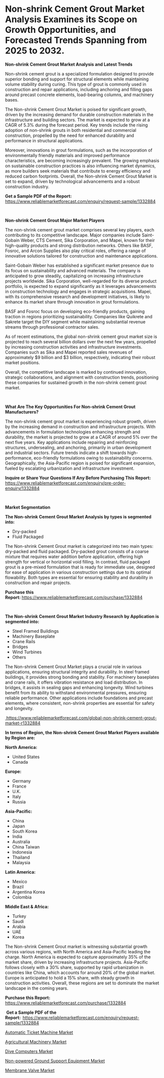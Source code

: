 <p><h1>Non-shrink Cement Grout Market Analysis Examines its Scope on Growth Opportunities, and Forecasted Trends Spanning from 2025 to 2032.</h1></p><p><strong>Non-shrink Cement Grout Market Analysis and Latest Trends</strong></p>
<p><p>Non-shrink cement grout is a specialized formulation designed to provide superior bonding and support for structural elements while maintaining volume stability during curing. This type of grout is commonly used in construction and repair applications, including anchoring and filling gaps around precast concrete elements, load-bearing columns, and machinery bases.</p><p>The Non-shrink Cement Grout Market is poised for significant growth, driven by the increasing demand for durable construction materials in the infrastructure and building sectors. The market is expected to grow at a CAGR of 5.3% during the forecast period. Key trends include the rising adoption of non-shrink grouts in both residential and commercial construction, propelled by the need for enhanced durability and performance in structural applications. </p><p>Moreover, innovations in grout formulations, such as the incorporation of environmentally friendly materials and improved performance characteristics, are becoming increasingly prevalent. The growing emphasis on sustainable construction practices is also influencing market dynamics, as more builders seek materials that contribute to energy efficiency and reduced carbon footprints. Overall, the Non-shrink Cement Grout Market is set to expand, driven by technological advancements and a robust construction industry.</p></p>
<p><strong>Get a Sample PDF of the Report:&nbsp;</strong> <a href="https://www.reliablemarketforecast.com/enquiry/request-sample/1332884?utm_campaign=2932&utm_medium=2&utm_source=Github&utm_content=ia&utm_term=24032025&utm_id=non-shrink-cement-grout">https://www.reliablemarketforecast.com/enquiry/request-sample/1332884</a></p>
<p>&nbsp;</p>
<p><strong>Non-shrink Cement Grout Major Market Players</strong></p>
<p><p>The non-shrink cement grout market comprises several key players, each contributing to its competitive landscape. Major companies include Saint-Gobain Weber, CTS Cement, Sika Corporation, and Mapei, known for their high-quality products and strong distribution networks. Others like BASF, Fosroc, and Arcon Supplies also play critical roles, offering a range of innovative solutions tailored for construction and maintenance applications.</p><p>Saint-Gobain Weber has established a significant market presence due to its focus on sustainability and advanced materials. The company is anticipated to grow steadily, capitalizing on increasing infrastructure projects worldwide. Sika Corporation, well-regarded for its diverse product portfolio, is expected to expand significantly as it leverages advancements in construction technology and engages in strategic acquisitions. Mapei, with its comprehensive research and development initiatives, is likely to enhance its market share through innovation in grout formulations.</p><p>BASF and Fosroc focus on developing eco-friendly products, gaining traction in regions prioritizing sustainability. Companies like Quikrete and Sakrete target the DIY segment while maintaining substantial revenue streams through professional contractor sales.</p><p>As of recent estimations, the global non-shrink cement grout market size is projected to reach several billion dollars over the next few years, propelled by increasing construction activities and infrastructure investments. Companies such as Sika and Mapei reported sales revenues of approximately $9 billion and $3 billion, respectively, indicating their robust market positions.</p><p>Overall, the competitive landscape is marked by continued innovation, strategic collaborations, and alignment with construction trends, positioning these companies for sustained growth in the non-shrink cement grout market.</p></p>
<p>&nbsp;</p>
<p><strong>What Are The Key Opportunities For Non-shrink Cement Grout Manufacturers?</strong></p>
<p><p>The non-shrink cement grout market is experiencing robust growth, driven by the increasing demand in construction and infrastructure projects. With advancements in formulation technologies enhancing strength and durability, the market is projected to grow at a CAGR of around 5% over the next five years. Key applications include repairing and reinforcing structures, undersealing, and anchoring, primarily in urban development and industrial sectors. Future trends indicate a shift towards high-performance, eco-friendly formulations owing to sustainability concerns. Geographically, the Asia-Pacific region is poised for significant expansion, fueled by escalating urbanization and infrastructure investment.</p></p>
<p><strong>Inquire or Share Your Questions If Any Before Purchasing This Report:</strong> <a href="https://www.reliablemarketforecast.com/enquiry/pre-order-enquiry/1332884?utm_campaign=2932&utm_medium=2&utm_source=Github&utm_content=ia&utm_term=24032025&utm_id=non-shrink-cement-grout">https://www.reliablemarketforecast.com/enquiry/pre-order-enquiry/1332884</a></p>
<p>&nbsp;</p>
<p><strong>Market Segmentation</strong></p>
<p><strong>The Non-shrink Cement Grout Market Analysis by types is segmented into:</strong></p>
<p><ul><li>Dry-packed</li><li>Fluid Packaged</li></ul></p>
<p><p>The Non-shrink Cement Grout market is categorized into two main types: dry-packed and fluid packaged. Dry-packed grout consists of a coarse mixture that requires water addition before application, offering high strength for vertical or horizontal void filling. In contrast, fluid packaged grout is a pre-mixed formulation that is ready for immediate use, designed for ease of application in various construction settings due to its optimal flowability. Both types are essential for ensuring stability and durability in construction and repair projects.</p></p>
<p><strong>Purchase this Report:&nbsp;</strong><a href="https://www.reliablemarketforecast.com/purchase/1332884?utm_campaign=2932&utm_medium=2&utm_source=Github&utm_content=ia&utm_term=24032025&utm_id=non-shrink-cement-grout">https://www.reliablemarketforecast.com/purchase/1332884</a></p>
<p>&nbsp;</p>
<p><strong>The Non-shrink Cement Grout Market Industry Research by Application is segmented into:</strong></p>
<p><ul><li>Steel Framed Buildings</li><li>Machinery Baseplate</li><li>Crane Rails</li><li>Bridges</li><li>Wind Turbines</li><li>Others</li></ul></p>
<p><p>The Non-shrink Cement Grout Market plays a crucial role in various applications, ensuring structural integrity and durability. In steel framed buildings, it provides strong bonding and stability. For machinery baseplates and crane rails, it offers vibration resistance and load distribution. In bridges, it assists in sealing gaps and enhancing longevity. Wind turbines benefit from its ability to withstand environmental pressures, ensuring reliable performance. Other applications include foundations and precast elements, where consistent, non-shrink properties are essential for safety and longevity.</p></p>
<p><a href="https://www.reliablemarketforecast.com/global-non-shrink-cement-grout-market-r1332884?utm_campaign=2932&utm_medium=2&utm_source=Github&utm_content=ia&utm_term=24032025&utm_id=non-shrink-cement-grout">&nbsp;https://www.reliablemarketforecast.com/global-non-shrink-cement-grout-market-r1332884</a></p>
<p><strong>In terms of Region, the Non-shrink Cement Grout Market Players available by Region are:</strong></p>
<p>
    <p> <strong> North America: </strong>
        <ul>
            <li>United States</li>
            <li>Canada</li>
        </ul>
        </p> 
    <p> <strong> Europe: </strong>
        <ul>
            <li>Germany</li>
            <li>France</li>
            <li>U.K.</li>
            <li>Italy</li>
            <li>Russia</li>
        </ul>
        </p> 
    <p> <strong> Asia-Pacific: </strong>
        <ul>
            <li>China</li>
            <li>Japan</li>
            <li>South Korea</li>
            <li>India</li>
            <li>Australia</li>
            <li>China Taiwan</li>
            <li>Indonesia</li>
            <li>Thailand</li>
            <li>Malaysia</li>
        </ul>
        </p> 
    <p> <strong> Latin America: </strong>
        <ul>
            <li>Mexico</li>
            <li>Brazil</li>
            <li>Argentina Korea</li>
            <li>Colombia</li>
        </ul>
        </p> 
    <p> <strong> Middle East & Africa: </strong>
        <ul>
            <li>Turkey</li>
            <li>Saudi</li>
            <li>Arabia</li>
            <li>UAE</li>
            <li>Korea</li>
        </ul>
    </p>
    </p>
<p><p>The Non-shrink Cement Grout market is witnessing substantial growth across various regions, with North America and Asia-Pacific leading the charge. North America is expected to capture approximately 35% of the market share, driven by increasing infrastructure projects. Asia-Pacific follows closely with a 30% share, supported by rapid urbanization in countries like China, which accounts for around 20% of the global market. Europe is anticipated to hold a 15% share, with steady growth in construction activities. Overall, these regions are set to dominate the market landscape in the coming years.</p></p>
<p><strong>Purchase this Report: </strong><a href="https://www.reliablemarketforecast.com/purchase/1332884?utm_campaign=2932&utm_medium=2&utm_source=Github&utm_content=ia&utm_term=24032025&utm_id=non-shrink-cement-grout">https://www.reliablemarketforecast.com/purchase/1332884</a></p>
<p>&nbsp;<strong>Get a Sample PDF of the Report:&nbsp;&nbsp;</strong><a href="https://www.reliablemarketforecast.com/enquiry/request-sample/1332884?utm_campaign=2932&utm_medium=2&utm_source=Github&utm_content=ia&utm_term=24032025&utm_id=non-shrink-cement-grout">https://www.reliablemarketforecast.com/enquiry/request-sample/1332884</a></p>
<p><strong></strong></p>
<p><p><a href="https://www.linkedin.com/pulse/unveiling-market-trends-global-automatic-ticket-machine-sgy0f?utm_campaign=2932&utm_medium=2&utm_source=Github&utm_content=ia&utm_term=24032025&utm_id=non-shrink-cement-grout">Automatic Ticket Machine Market</a></p><p><a href="https://www.linkedin.com/pulse/agricultural-machinery-market-spectrum-usage-patterns-uuv7e?utm_campaign=2932&utm_medium=2&utm_source=Github&utm_content=ia&utm_term=24032025&utm_id=non-shrink-cement-grout">Agricultural Machinery Market</a></p><p><a href="https://www.linkedin.com/pulse/according-latest-trend-analysis-dive-computers-market-poised-j6wef?utm_campaign=2932&utm_medium=2&utm_source=Github&utm_content=ia&utm_term=24032025&utm_id=non-shrink-cement-grout">Dive Computers Market</a></p><p><a href="https://github.com/amoakuolaopa/Market-Research-Report-List-1/blob/main/non-powered-ground-support-equipment-market.md?utm_campaign=2932&utm_medium=2&utm_source=Github&utm_content=ia&utm_term=24032025&utm_id=non-shrink-cement-grout">Non-powered Ground Support Equipment Market</a></p><p><a href="https://www.linkedin.com/pulse/in-depth-membrane-valve-market-review-size-share-7cagr-i8clf?utm_campaign=2932&utm_medium=2&utm_source=Github&utm_content=ia&utm_term=24032025&utm_id=non-shrink-cement-grout">Membrane Valve Market</a></p></p>
